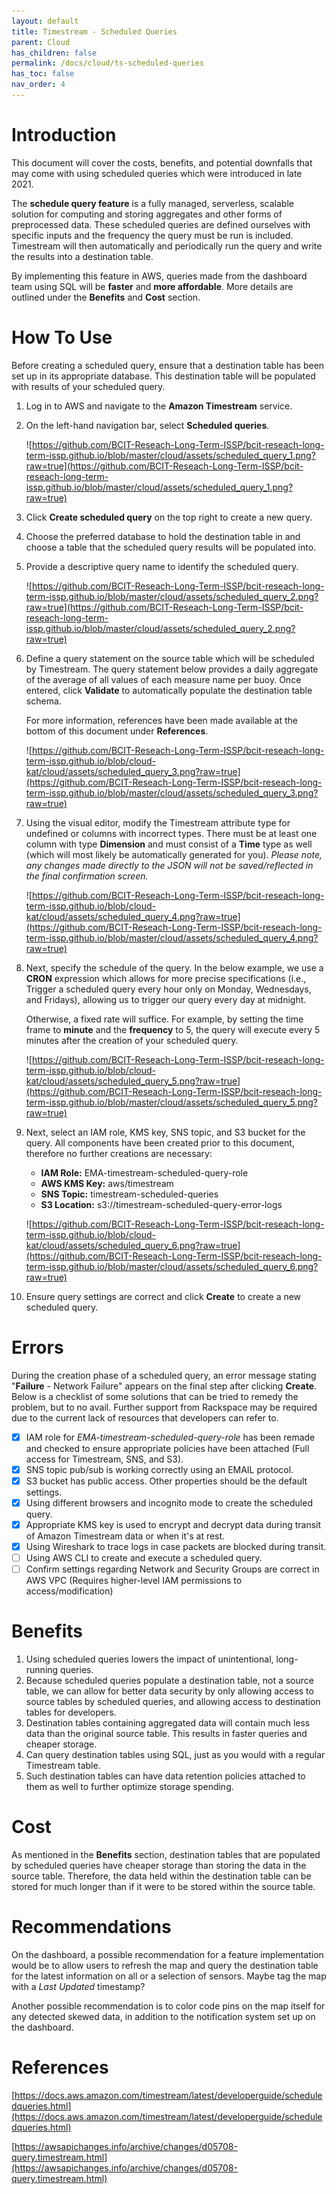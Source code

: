 ```yaml
---
layout: default
title: Timestream - Scheduled Queries
parent: Cloud
has_children: false
permalink: /docs/cloud/ts-scheduled-queries
has_toc: false
nav_order: 4
---
```


# Introduction

This document will cover the costs, benefits, and potential downfalls that may come with using scheduled queries which were introduced in late 2021. 

The **schedule query feature** is a fully managed, serverless, scalable solution for computing and storing aggregates and other forms of preprocessed data. These scheduled queries are defined ourselves with specific inputs and the frequency the query must be run is included. Timestream will then automatically and periodically run the query and write the results into a destination table.

By implementing this feature in AWS, queries made from the dashboard team using SQL will be **faster** and **more affordable**. More details are outlined under the **Benefits** and **Cost** section.

# How To Use

Before creating a scheduled query, ensure that a destination table has been set up in its appropriate database. This destination table will be populated with results of your scheduled query.  

1. Log in to AWS and navigate to the **Amazon Timestream** service.
2. On the left-hand navigation bar, select **Scheduled queries**.
    
    ![https://github.com/BCIT-Reseach-Long-Term-ISSP/bcit-reseach-long-term-issp.github.io/blob/master/cloud/assets/scheduled_query_1.png?raw=true](https://github.com/BCIT-Reseach-Long-Term-ISSP/bcit-reseach-long-term-issp.github.io/blob/master/cloud/assets/scheduled_query_1.png?raw=true)
    
3. Click **Create scheduled query** on the top right to create a new query.
4. Choose the preferred database to hold the destination table in and choose a table that the scheduled query results will be populated into. 
5. Provide a descriptive query name to identify the scheduled query. 

    ![https://github.com/BCIT-Reseach-Long-Term-ISSP/bcit-reseach-long-term-issp.github.io/blob/master/cloud/assets/scheduled_query_2.png?raw=true](https://github.com/BCIT-Reseach-Long-Term-ISSP/bcit-reseach-long-term-issp.github.io/blob/master/cloud/assets/scheduled_query_2.png?raw=true)

6. Define a query statement on the source table which will be scheduled by Timestream. The query statement below provides a daily aggregate of the average of all values of each measure name per buoy. Once entered, click **Validate** to automatically populate the destination table schema.

    For more information, references have been made available at the bottom of this document under **References**.

    ![https://github.com/BCIT-Reseach-Long-Term-ISSP/bcit-reseach-long-term-issp.github.io/blob/cloud-kat/cloud/assets/scheduled_query_3.png?raw=true](https://github.com/BCIT-Reseach-Long-Term-ISSP/bcit-reseach-long-term-issp.github.io/blob/master/cloud/assets/scheduled_query_3.png?raw=true)

7. Using the visual editor, modify the Timestream attribute type for undefined or columns with incorrect types. There must be at least one column with type **Dimension** and must consist of a **Time** type as well (which will most likely be automatically generated for you). *Please note, any changes made directly to the JSON will not be saved/reflected in the final confirmation screen.*

    ![https://github.com/BCIT-Reseach-Long-Term-ISSP/bcit-reseach-long-term-issp.github.io/blob/cloud-kat/cloud/assets/scheduled_query_4.png?raw=true](https://github.com/BCIT-Reseach-Long-Term-ISSP/bcit-reseach-long-term-issp.github.io/blob/master/cloud/assets/scheduled_query_4.png?raw=true)

8. Next, specify the schedule of the query. In the below example, we use a **CRON** expression which allows for more precise specifications (i.e., Trigger a scheduled query every hour only on Monday, Wednesdays, and Fridays), allowing us to trigger our query every day at midnight. 

    Otherwise, a fixed rate will suffice. For example, by setting the time frame to **minute** and the **frequency** to 5, the query will execute every 5 minutes after the creation of your scheduled query.

    ![https://github.com/BCIT-Reseach-Long-Term-ISSP/bcit-reseach-long-term-issp.github.io/blob/cloud-kat/cloud/assets/scheduled_query_5.png?raw=true](https://github.com/BCIT-Reseach-Long-Term-ISSP/bcit-reseach-long-term-issp.github.io/blob/master/cloud/assets/scheduled_query_5.png?raw=true)

9. Next, select an IAM role, KMS key, SNS topic, and S3 bucket for the query. All components have been created prior to this document, therefore no further creations are necessary:
    
    * **IAM Role:** EMA-timestream-scheduled-query-role
    * **AWS KMS Key:** aws/timestream
    * **SNS Topic:** timestream-scheduled-queries
    * **S3 Location:** s3://timestream-scheduled-query-error-logs

    ![https://github.com/BCIT-Reseach-Long-Term-ISSP/bcit-reseach-long-term-issp.github.io/blob/cloud-kat/cloud/assets/scheduled_query_6.png?raw=true](https://github.com/BCIT-Reseach-Long-Term-ISSP/bcit-reseach-long-term-issp.github.io/blob/master/cloud/assets/scheduled_query_6.png?raw=true)

10. Ensure query settings are correct and click **Create** to create a new scheduled query.

# Errors

During the creation phase of a scheduled query, an error message stating "**Failure** - Network Failure" appears on the final step after clicking **Create**. Below is a checklist of some solutions that can be tried to remedy the problem, but to no avail. Further support from Rackspace may be required due to the current lack of resources that developers can refer to. 

- [x] IAM role for *EMA-timestream-scheduled-query-role* has been remade and checked to ensure appropriate policies have been attached (Full access for Timestream, SNS, and S3). 
- [x] SNS topic pub/sub is working correctly using an EMAIL protocol.
- [x] S3 bucket has public access. Other properties should be the default settings. 
- [x] Using different browsers and incognito mode to create the scheduled query. 
- [x] Appropriate KMS key is used to encrypt and decrypt data during transit of Amazon Timestream data or when it's at rest.
- [x] Using Wireshark to trace logs in case packets are blocked during transit. 
- [ ] Using AWS CLI to create and execute a scheduled query. 
- [ ] Confirm settings regarding Network and Security Groups are correct in AWS VPC (Requires higher-level IAM permissions to access/modification)

# Benefits

1. Using scheduled queries lowers the impact of unintentional, long-running queries. 
2. Because scheduled queries populate a destination table, not a source table, we can allow for better data security by only allowing access to source tables by scheduled queries, and allowing access to destination tables for developers. 
3. Destination tables containing aggregated data will contain much less data than the original source table. This results in faster queries and cheaper storage. 
4. Can query destination tables using SQL, just as you would with a regular Timestream table.
5. Such destination tables can have data retention policies attached to them as well to further optimize storage spending. 

# Cost

As mentioned in the **Benefits** section, destination tables that are populated by scheduled queries have cheaper storage than storing the data in the source table. Therefore, the data held within the destination table can be stored for much longer than if it were to be stored within the source table.

# Recommendations

On the dashboard, a possible recommendation for a feature implementation would be to allow users to refresh the map and query the destination table for the latest information on all or a selection of sensors. Maybe tag the map with a *Last Updated* timestamp?

Another possible recommendation is to color code pins on the map itself for any detected skewed data, in addition to the notification system set up on the dashboard. 

# References

[https://docs.aws.amazon.com/timestream/latest/developerguide/scheduledqueries.html](https://docs.aws.amazon.com/timestream/latest/developerguide/scheduledqueries.html)

[https://awsapichanges.info/archive/changes/d05708-query.timestream.html](https://awsapichanges.info/archive/changes/d05708-query.timestream.html)